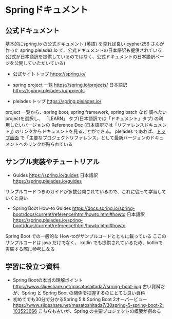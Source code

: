 # Springドキュメント

## 公式ドキュメント
基本的にspring.io の公式ドキュメント (英語) を見れば良い
cypher256 さんが作った spring.pleiades.io で、公式ドキュメントの日本語訳も提供されている
(公式が日本語訳を提供しているのではなく、公式ドキュメントの日本語訳ページを公開していただいている)

- 公式サイトトップ
https://spring.io/

- spring project 一覧
https://spring.io/projects/
日本語訳 https://spring.pleiades.io/projects

- pleiades トップ
https://spring.pleiades.io/

project 一覧から、spring boot, spring framework, spring batch など 調べたいprojectを選択し、 「LEARN」 タブ(日本語訳では「ドキュメント」タブ) の利用したいバージョンの Reference Doc (日本語訳では「リファレンスドキュメント」) のリンクからドキュメントを見ることができる。
pleiades であれば、[トップ画面](https://spring.pleiades.io/) で「主要なプロジェクトリファレンス」として最新バージョンのドキュメントへのリンクが貼られている


## サンプル実装やチュートリアル

- Guides
https://spring.io/guides
日本語訳
https://spring.pleiades.io/guides

サンプルコードつきのガイドが多数公開されているので、これに従って学習していくと良い

- Spring Boot How-to Guides
https://docs.spring.io/spring-boot/docs/current/reference/html/howto.html#howto
日本語訳
https://spring.pleiades.io/spring-boot/docs/current/reference/html/howto.html#howto

Spring Boot での一般的な How-toがサンプルコードとともに載っている
ここのサンプルコードは java だけでなく、 kotlin でも提供されているため、kotlinで実装する際に参考になる

## 学習に役立つ資料
- Spring Bootの本当の理解ポイント
https://www.slideshare.net/masatoshitada7/spring-boot-jjug
古い資料だが、Spring と Spring Boot の関係を把握するのにとても良い資料
- 初めてでも30分で分かるSpring 5 & Spring Boot 2オーバービュー
https://www.slideshare.net/masatoshitada7/30spring-5-spring-boot-2-103523666
こちらも古いが、Spring の主要プロジェクトの概要が掴める









<!--stackedit_data:
eyJoaXN0b3J5IjpbLTE3MzQwOTkxNiwtMTgzOTQ1NTE0LC0yMj
g1OTk3MDIsMzY5NzM1NTg4LC0yMDk1ODE0MzY5LDk0MDU5NjEz
OCwtMTY1NzEyNTM2MywxNTY5NjM2NDc1LDczMDk5ODExNl19
-->